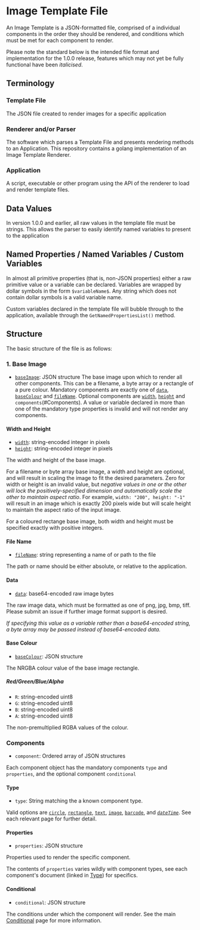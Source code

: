 # <a name="imagetemplatefile"></a>Image Template File
An Image Template is a JSON-formatted file, comprised of a individual components in the order they should be rendered, and conditions which must be met for each component to render.

Please note the standard below is the intended file format and implementation for the 1.0.0 release, features which may not yet be fully functional have been *italicised*.

## <a name="terminology"></a>Terminology
### <a name="templatefile"></a>Template File
The JSON file created to render images for a specific application

### <a name="tendererandorparser"></a>Renderer and/or Parser
The software which parses a Template File and presents rendering methods to an Application. This repository contains a golang implementation of an Image Template Renderer.

### <a name="application"></a>Application
A script, executable or other program using the API of the renderer to load and render template files.

## <a name="databalues"></a>Data Values
In version 1.0.0 and earlier, all raw values in the template file must be strings. This allows the parser to easily identify named variables to present to the application

## <a name="namedproperties"></a>Named Properties / Named Variables / Custom Variables
In almost all primitive properties (that is, non-JSON properties) either a raw primitive value or a variable can be declared. Variables are wrapped by dollar symbols in the form `$variableName$`. Any string which does not contain dollar symbols is a valid variable name.

Custom variables declared in the template file will bubble through to the application, available through the `GetNamedPropertiesList()` method.

## <a name="structure"></a>Structure
The basic structure of the file is as follows:

### <a name="baseimage"></a>1. Base Image
- [`baseImage`](#baseimage): JSON structure
The base image upon which to render all other components. This can be a filename, a byte array or a rectangle of a pure colour. Mandatory components are exactly one of [`data`](#data), [`baseColour`](#basecolour) and [`fileName`](#filename). Optional components are [`width`](#widthandheight), [`height`](#widthandheight) and `components`(#Components). A value or variable declared in more than one of the mandatory type properties is invalid and will not render any components.

#### <a name="widthandheight"></a>Width and Height
- [`width`](#widthandheight): string-encoded integer in pixels
- [`height`](#widthandheight): string-encoded integer in pixels

The width and height of the base image.

For a filename or byte array base image, a width and height are optional, and will result in scaling the image to fit the desired parameters. Zero for width or height is an invalid value, but *negative values in one or the other will lock the positively-specified dimension and automatically scale the other to maintain aspect ratio*. For example, `width: "200", height: "-1"` will result in an image which is exactly 200 pixels wide but will scale height to maintain the aspect ratio of the input image.

For a coloured rectange base image, both width and height must be specified exactly with positive integers.

#### <a name="filename"></a>File Name
- [`fileName`](#filename): string representing a name of or path to the file

The path or name should be either absolute, or relative to the application.

#### <a name="data"></a>Data
- [`data`](#data): base64-encoded raw image bytes

The raw image data, which must be formatted as one of png, jpg, bmp, tiff. Please submit an issue if further image format support is desired.

*If specifying this value as a variable rather than a base64-encoded string, a byte array may be passed instead of base64-encoded data.*

#### <a name="basecolour"></a>Base Colour
- [`baseColour`](#basecolour): JSON structure

The NRGBA colour value of the base image rectangle.

##### <a name="rgba"></a>Red/Green/Blue/Alpha
- `R`: string-encoded uint8
- `G`: string-encoded uint8
- `B`: string-encoded uint8
- `A`: string-encoded uint8

The non-premultiplied RGBA values of the colour.

### <a name="components"></a>Components
- `component`: Ordered array of JSON structures

Each component object has the mandatory components `type` and `properties`, and the optional component `conditional`

#### <a name="type"></a>Type
- `type`: String matching the a known component type.

Valid options are [`circle`](https://github.com/LLKennedy/blob/master/doc/Circle.md), [`rectangle`](https://github.com/LLKennedy/blob/master/doc/Rectangle.md), [`text`](https://github.com/LLKennedy/blob/master/doc/Text.md), [`image`](https://github.com/LLKennedy/blob/master/doc/Image.md), [`barcode`](https://github.com/LLKennedy/blob/master/doc/Barcode.md), and [*`dateTime`*](https://github.com/LLKennedy/blob/master/doc/DateTime.md). See each relevant page for further detail.

#### <a name="properties"></a>Properties
- `properties`: JSON structure

Properties used to render the specific component.

The contents of `properties` varies wildly with component types, see each component's document (linked in [Type](#type)) for specifics.

#### <a name="conditional"></a>Conditional
- `conditional`: JSON structure

The conditions under which the component will render. See the main [Conditional](https://github.com/LLKennedy/blob/master/doc/Conditional.md) page for more information.